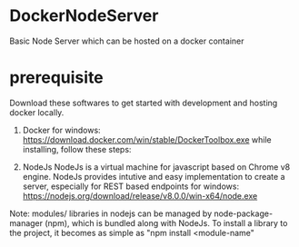 # DockerNodeServer
Basic Node Server which can be hosted on a docker container

# prerequisite
Download these softwares to get started with development and hosting docker locally.
1. Docker
for windows: https://download.docker.com/win/stable/DockerToolbox.exe
  while installing, follow these steps:

2. NodeJs
  NodeJs is a virtual machine for javascript based on Chrome v8 engine. NodeJs provides intutive and easy implementation to create a server, especially for REST based endpoints
  for windows: https://nodejs.org/download/release/v8.0.0/win-x64/node.exe
  
  Note: modules/ libraries in nodejs can be managed by node-package-manager (npm), which is bundled along with NodeJs. To install a library to the project, it becomes as simple as "npm install <module-name"



